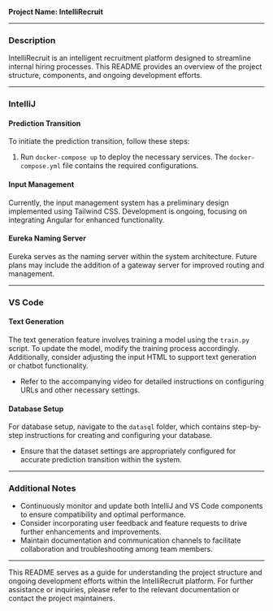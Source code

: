 **Project Name: IntelliRecruit**

---

### Description

IntelliRecruit is an intelligent recruitment platform designed to streamline internal hiring processes. This README provides an overview of the project structure, components, and ongoing development efforts.

---

### IntelliJ

#### Prediction Transition

To initiate the prediction transition, follow these steps:

1. Run `docker-compose up` to deploy the necessary services. The `docker-compose.yml` file contains the required configurations.

#### Input Management

Currently, the input management system has a preliminary design implemented using Tailwind CSS. Development is ongoing, focusing on integrating Angular for enhanced functionality.

#### Eureka Naming Server

Eureka serves as the naming server within the system architecture. Future plans may include the addition of a gateway server for improved routing and management.

---

### VS Code

#### Text Generation

The text generation feature involves training a model using the `train.py` script. To update the model, modify the training process accordingly. Additionally, consider adjusting the input HTML to support text generation or chatbot functionality.

- Refer to the accompanying video for detailed instructions on configuring URLs and other necessary settings.

#### Database Setup

For database setup, navigate to the `datasql` folder, which contains step-by-step instructions for creating and configuring your database.

- Ensure that the dataset settings are appropriately configured for accurate prediction transition within the system.

---

### Additional Notes

- Continuously monitor and update both IntelliJ and VS Code components to ensure compatibility and optimal performance.
- Consider incorporating user feedback and feature requests to drive further enhancements and improvements.
- Maintain documentation and communication channels to facilitate collaboration and troubleshooting among team members.

---

This README serves as a guide for understanding the project structure and ongoing development efforts within the IntelliRecruit platform. For further assistance or inquiries, please refer to the relevant documentation or contact the project maintainers.

